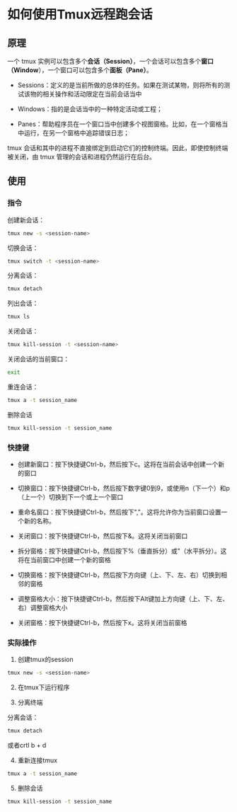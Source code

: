 # 如何使用Tmux远程跑会话

## 原理

一个 tmux 实例可以包含多个**会话（Session）**，一个会话可以包含多个**窗口（Window**），一个窗口可以包含多个**面板（Pane）**。

- Sessions：定义的是当前所做的总体的任务。如果在测试某物，则将所有的测试该物的相关操作和活动限定在当前会话当中

- Windows：指的是会话当中的一种特定活动或工程；

- Panes：帮助程序员在一个窗口当中创建多个视图窗格。比如，在一个窗格当中运行，在另一个窗格中追踪错误日志；

tmux 会话和其中的进程不直接绑定到启动它们的控制终端。因此，即使控制终端被关闭，由 tmux 管理的会话和进程仍然运行在后台。

## 使用

### 指令

创建新会话：

```bash
tmux new -s <session-name>
```

切换会话：

```bash
tmux switch -t <session-name>
```

分离会话：

```bash
tmux detach
```

列出会话：

```bash
tmux ls
```

关闭会话：

```bash
tmux kill-session -t <session-name>
```

关闭会话的当前窗口：

```bash
exit
```

重连会话：

```bash
tmux a -t session_name 
```

删除会话

```bash
tmux kill-session -t session_name
```

### 快捷键

- 创建新窗口：按下快捷键Ctrl-b，然后按下c。这将在当前会话中创建一个新的窗口

- 切换窗口：按下快捷键Ctrl-b，然后按下数字键0到9，或使用n（下一个）和p（上一个）切换到下一个或上一个窗口

- 重命名窗口：按下快捷键Ctrl-b，然后按下","。这将允许你为当前窗口设置一个新的名称。

- 关闭窗口：按下快捷键Ctrl-b，然后按下&。这将关闭当前窗口

- 拆分窗格：按下快捷键Ctrl-b，然后按下%（垂直拆分）或"（水平拆分）。这将在当前窗口中创建一个新的窗格

- 切换窗格：按下快捷键Ctrl-b，然后按下方向键（上、下、左、右）切换到相邻的窗格

- 调整窗格大小：按下快捷键Ctrl-b，然后按下Alt键加上方向键（上、下、左、右）调整窗格大小

- 关闭窗格：按下快捷键Ctrl-b，然后按下x。这将关闭当前窗格

### 实际操作

1. 创建tmux的session

```bash
tmux new -s <session-name>
```

2. 在tmux下运行程序

3. 分离终端

分离会话：

```bash
tmux detach
```

或者crtl b + d

4. 重新连接tmux

```bash
tmux a -t session_name 
```

5. 删除会话

```bash
tmux kill-session -t session_name
```